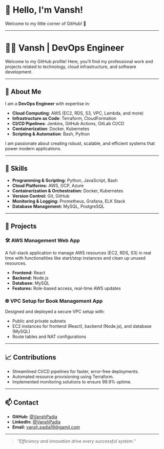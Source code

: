 # 👋 Hello, I'm Vansh!  

Welcome to my little corner of GitHub! 🌟  

---


# 👨‍💻 Vansh | DevOps Engineer  

Welcome to my GitHub profile! Here, you'll find my professional work and projects related to technology, cloud infrastructure, and software development.  

---

## 🚀 About Me  

I am a **DevOps Engineer** with expertise in:  
- **Cloud Computing**: AWS (EC2, RDS, S3, VPC, Lambda, and more)  
- **Infrastructure as Code**: Terraform, CloudFormation  
- **CI/CD Pipelines**: Jenkins, GitHub Actions, GitLab CI/CD  
- **Containerization**: Docker, Kubernetes  
- **Scripting & Automation**: Bash, Python  

I am passionate about creating robust, scalable, and efficient systems that power modern applications.  

---

## 💼 Skills  

- **Programming & Scripting:** Python, JavaScript, Bash  
- **Cloud Platforms:** AWS, GCP, Azure  
- **Containerization & Orchestration:** Docker, Kubernetes  
- **Version Control:** Git, GitHub  
- **Monitoring & Logging:** Prometheus, Grafana, ELK Stack  
- **Database Management:** MySQL, PostgreSQL  

---

## 📂 Projects  

### 🛠️ AWS Management Web App  
A full-stack application to manage AWS resources (EC2, RDS, S3) in real time with functionalities like start/stop instances and clean up unused resources.  

- **Frontend:** React  
- **Backend:** Node.js  
- **Database:** MySQL  
- **Features:** Role-based access, real-time AWS updates  

### 🌐 VPC Setup for Book Management App  
Designed and deployed a secure VPC setup with:  
- Public and private subnets  
- EC2 instances for frontend (React), backend (Node.js), and database (MySQL)  
- Route tables and NAT configurations  

---

## 📈 Contributions  

- Streamlined CI/CD pipelines for faster, error-free deployments.  
- Automated resource provisioning using Terraform.  
- Implemented monitoring solutions to ensure 99.9% uptime.  

---

## 📫 Contact  

- **GitHub:** [@VanshPadia](https://github.com/VanshPadia)  
- **LinkedIn:** [@VanshPadia](https://www.linkedin.com/in/vansh-padia/)  
- **Email:** vansh.padia19@gamil.com

---

> _"Efficiency and innovation drive every successful system."_  
